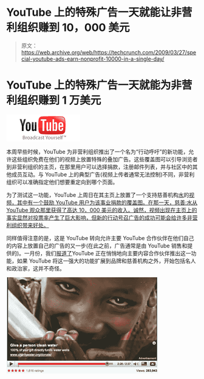 # YouTube 上的特殊广告一天就能让非营利组织赚到 10，000 美元

> 原文：<https://web.archive.org/web/https://techcrunch.com/2009/03/27/special-youtube-ads-earn-nonprofit-10000-in-a-single-day/>

# YouTube 上的特殊广告一天就能为非营利组织赚到 1 万美元

[![](img/07747de2934fbdbe231547b00631fcaf.png)](https://web.archive.org/web/20230313211822/http://www.youtube.com/)

本周早些时候，YouTube 为非营利组织推出了一个名为“行动呼吁”的新功能，允许这些组织免费在他们的视频上放置特殊的叠加广告。这些覆盖图可以引导浏览者到非营利组织的主页，在那里用户可以选择捐款，注册邮件列表，并与社区中的其他成员互动。与 YouTube 上的典型广告(视频上传者通常无法控制)不同，非营利组织可以准确指定他们想要重定向到哪个页面。

为了测试这一功能，YouTube 上周日在其主页上放置了一个支持慈善机构[水](https://web.archive.org/web/20230313211822/http://www.charitywater.org/donate/)的[视频，其中有一个鼓励 YouTube 用户为该事业捐款的覆盖图。在那一天，慈善:水](https://web.archive.org/web/20230313211822/http://www.youtube.com/watch?v=DEnlrE4iMBU)[从 YouTube 观众那里获得了高达 10，000 美元的收入。诚然，视频出现在主页上的事实显然对投票率产生了巨大影响，但新的行动号召广告的成功可能会给许多非营利组织带来好处。](https://web.archive.org/web/20230313211822/http://www.youtube.com/blog?entry=LD50xTsUNaw)

同样值得注意的是，这是 YouTube 转向允许主要 YouTube 合作伙伴在他们自己的内容上放置自己的广告的又一步(在此之前，广告通常是由 YouTube 销售和提供的)。一月份，我们[报道了](https://web.archive.org/web/20230313211822/https://techcrunch.com/2009/01/21/exclusive-youtube-will-soon-let-big-content-partners-bring-their-own-ads/)YouTube 正在悄悄地向主要内容合作伙伴推出这一功能，如果 YouTube 将这一强大的功能扩展到品牌和慈善机构之外，开始包括名人和政治家，这并不奇怪。

![](img/453bf133221946f6f00142b7f337c4dc.png)